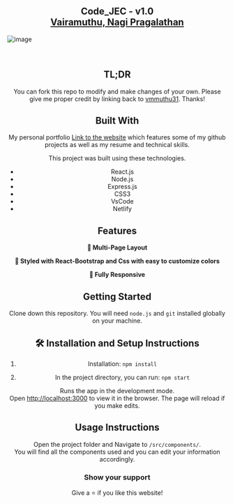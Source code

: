 <h2 align="center">
  Code_JEC - v1.0<br/>
  <a href="" target="_blank">Vairamuthu, Nagi Pragalathan</a>
</h2>

![image](https://user-images.githubusercontent.com/88650559/183739567-4bd4abfe-5871-4cfd-b8b2-dadd22186284.png)


<br/>

<center>


## TL;DR

You can fork this repo to modify and make changes of your own. Please give me proper credit by linking back to [vmmuthu31](https://github.com/vmmuthu31/Coding-Club). Thanks!

## Built With

My personal portfolio <a href="https://code-jec.netlify.app/" target="_blank">Link to the website</a> which features some of my github projects as well as my resume and technical skills.<br/>

This project was built using these technologies.

- React.js
- Node.js
- Express.js
- CSS3
- VsCode
- Netlify

## Features

**📖 Multi-Page Layout**

**🎨 Styled with React-Bootstrap and Css with easy to customize colors**

**📱 Fully Responsive**

## Getting Started

Clone down this repository. You will need `node.js` and `git` installed globally on your machine.

## 🛠 Installation and Setup Instructions

1. Installation: `npm install`

2. In the project directory, you can run: `npm start`

Runs the app in the development mode.\
Open [http://localhost:3000](http://localhost:3000) to view it in the browser.
The page will reload if you make edits.

## Usage Instructions

Open the project folder and Navigate to `/src/components/`. <br/>
You will find all the components used and you can edit your information accordingly.

### Show your support

Give a ⭐ if you like this website!
